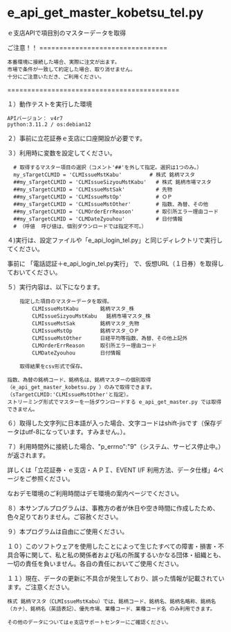 # e_api_get_master_kobetsu_tel.py
ｅ支店APIで項目別のマスターデータを取得

ご注意！！ ================================

	本番環境に接続した場合、実際に注文が出ます。
	市場で条件が一致して約定した場合、取り消せません。
	十分にご注意いただき、ご利用ください。

===========================================



１）動作テストを実行した環境

	APIバージョン： v4r7
	python:3.11.2 / os:debian12

２）事前に立花証券ｅ支店に口座開設が必要です。
  
３）利用時に変数を設定してください。

      # 取得するマスター項目の選択（コメント'##'を外して指定。選択は1つのみ。）
      my_sTargetCLMID = 'CLMIssueMstKabu'         # 株式 銘柄マスタ
      ##my_sTargetCLMID = 'CLMIssueSizyouMstKabu'   # 株式 銘柄市場マスタ
      ##my_sTargetCLMID = 'CLMIssueMstSak'          # 先物
      ##my_sTargetCLMID = 'CLMIssueMstOp'           # ＯＰ
      ##my_sTargetCLMID = 'CLMIssueMstOther'        # 指数、為替、その他
      ##my_sTargetCLMID = 'CLMOrderErrReason'       # 取引所エラー理由コード
      ##my_sTargetCLMID = 'CLMDateZyouhou'          # 日付情報
      # （呼値  呼び値は、個別ダウンロードでは指定不可。）
  
４)実行は、設定ファイルや「e_api_login_tel.py」と同じディレクトリで実行してください。

  事前に
 	「電話認証＋e_api_login_tel.py実行」
  で、仮想URL（１日券）を取得しておいてください。

５）実行内容は、以下になります。

		指定した項目のマスターデータを取得。  
        	CLMIssueMstKabu       銘柄マスタ_株					
        	CLMIssueSizyouMstKabu	銘柄市場マスタ_株					
        	CLMIssueMstSak        銘柄マスタ_先物					
        	CLMIssueMstOp         銘柄マスタ_ＯＰ					
        	CLMIssueMstOther      日経平均等指数、為替、その他上記外					
        	CLMOrderErrReason     取引所エラー理由コード		
        	CLMDateZyouhou        日付情報	
  		
  		取得結果をcsv形式で保存。
  
  	指数、為替の銘柄コード、銘柄名は、銘柄マスターの個別取得（e_api_get_master_kobetsu.py ）のみで取得できます。
  	（sTargetCLMID:'CLMIssueMstOther'と指定）。
   	ストリーミング形式でマスターを一括ダウンロードする e_api_get_master.py では取得できません。

６）取得した文字列に日本語が入った場合、文字コードはshift-jisです（保存データはutf-8になっています。すみません。）。

７）利用時間外に接続した場合、"p_errno":"9"（システム、サービス停止中。）が返されます。

詳しくは「立花証券・ｅ支店・ＡＰＩ、EVENT I/F 利用方法、データ仕様」4ページをご参照ください。

なおデモ環境のご利用時間はデモ環境の案内ページでください。

８）本サンプルプログラムは、事務方の者が休日や空き時間に作成したため、色々足りておりません。ご容赦ください。

９）本プログラムは自由にご使用ください。

１０）このソフトウェアを使用したことによって生じたすべての障害・損害・不具合等に関して、私と私の関係者および私の所属するいかなる団体・組織とも、一切の責任を負いません。各自の責任においてご使用ください。
    
１１）現在、データの更新に不具合が発生しており、誤った情報が記載されています。ご注意ください。

    株式 銘柄マスタ（CLMIssueMstKabu）では、銘柄コード、銘柄名、銘柄名略称、銘柄名（カナ）、銘柄名（英語表記）、優先市場、業種コード、業種コード名 のみ利用できます。

    その他のデータについてはｅ支店サポートセンターにご確認ください。
